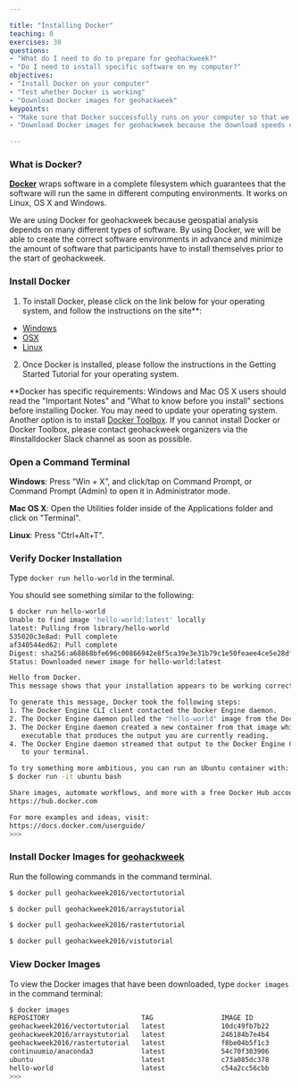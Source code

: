 ```yaml
---

title: "Installing Docker"
teaching: 0
exercises: 30
questions:
- "What do I need to do to prepare for geohackweek?"
- "Do I need to install specific software on my computer?"
objectives:
- "Install Docker on your computer"
- "Test whether Docker is working"
- "Download Docker images for geohackweek"
keypoints:
- "Make sure that Docker successfully runs on your computer so that we can trouble-shoot issues before the start of geohackweek."
- "Download Docker images for geohackweek because the download speeds over wireless are slow especially when 40+ people are trying to download simultaneously."

---
```


### What is Docker?
 [**Docker**](https://www.docker.com/) wraps software in a complete filesystem which guarantees that the software will run the same in different computing environments.  It works on Linux, OS X and Windows.

 We are using Docker for geohackweek because geospatial analysis depends on many different types of software.  By using Docker, we will be able to create the correct software environments in advance and minimize the amount of software that participants have to install themselves prior to the start of geohackweek.

### Install Docker

1. To install Docker, please click on the link below for your operating system, and follow the instructions on the site**:
  - [Windows](https://docs.docker.com/docker-for-windows/)
  - [OSX](https://docs.docker.com/docker-for-mac/)
  - [Linux](https://docs.docker.com/engine/getstarted/)
2. Once Docker is installed, please follow the instructions in the Getting Started Tutorial for your operating system.

**Docker has specific requirements: Windows and Mac OS X users should read the "Important Notes" and "What to know before you install" sections before installing Docker.  You may need to update your operating system.  Another option is to install [Docker Toolbox](https://www.docker.com/products/docker-toolbox). If you cannot install Docker or Docker Toolbox, please contact geohackweek organizers via the #installdocker Slack channel as soon as possible.

### Open a Command Terminal

**Windows**:
Press “Win + X”, and click/tap on Command Prompt, or Command Prompt (Admin) to open it in Administrator mode.

**Mac OS X**:
Open the Utilities folder inside of the Applications folder and click on "Terminal".

**Linux**:
Press "Ctrl+Alt+T".

### Verify Docker Installation

Type `docker run hello-world` in the terminal.

You should see something similar to the following:

```bash
$ docker run hello-world
Unable to find image 'hello-world:latest' locally
latest: Pulling from library/hello-world
535020c3e8ad: Pull complete
af340544ed62: Pull complete
Digest: sha256:a68868bfe696c00866942e8f5ca39e3e31b79c1e50feaee4ce5e28df2f051d5c
Status: Downloaded newer image for hello-world:latest

Hello from Docker.
This message shows that your installation appears to be working correctly.

To generate this message, Docker took the following steps:
1. The Docker Engine CLI client contacted the Docker Engine daemon.
2. The Docker Engine daemon pulled the "hello-world" image from the Docker Hub.
3. The Docker Engine daemon created a new container from that image which runs the
   executable that produces the output you are currently reading.
4. The Docker Engine daemon streamed that output to the Docker Engine CLI client, which sent it
   to your terminal.

To try something more ambitious, you can run an Ubuntu container with:
$ docker run -it ubuntu bash

Share images, automate workflows, and more with a free Docker Hub account:
https://hub.docker.com

For more examples and ideas, visit:
https://docs.docker.com/userguide/
>>>
```

### Install Docker Images for [geohackweek](https://hub.docker.com/u/geohackweek2016/dashboard/)

Run the following commands in the command terminal.

```bash
$ docker pull geohackweek2016/vectortutorial
```

```bash
$ docker pull geohackweek2016/arraystutorial
```

```bash
$ docker pull geohackweek2016/rastertutorial
```

```bash
$ docker pull geohackweek2016/vistutorial
```

### View Docker Images

To view the Docker images that have been downloaded, type `docker images` in the command terminal:

```bash
$ docker images
REPOSITORY                       TAG                 IMAGE ID            CREATED             SIZE
geohackweek2016/vectortutorial   latest              10dc49fb7b22        11 days ago         3.658 GB
geohackweek2016/arraystutorial   latest              246184b7e4b4        13 days ago         2.658 GB
geohackweek2016/rastertutorial   latest              f8be04b5f1c3        13 days ago         2.905 GB
continuumio/anaconda3            latest              54c70f303906        2 weeks ago         2.128 GB
ubuntu                           latest              c73a085dc378        3 weeks ago         127.1 MB
hello-world                      latest              c54a2cc56cbb        3 months ago        1.848 kB
>>>
```
